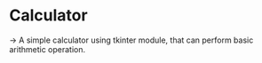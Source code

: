# Calculator
-> A simple calculator using tkinter module, that can perform basic arithmetic operation.
